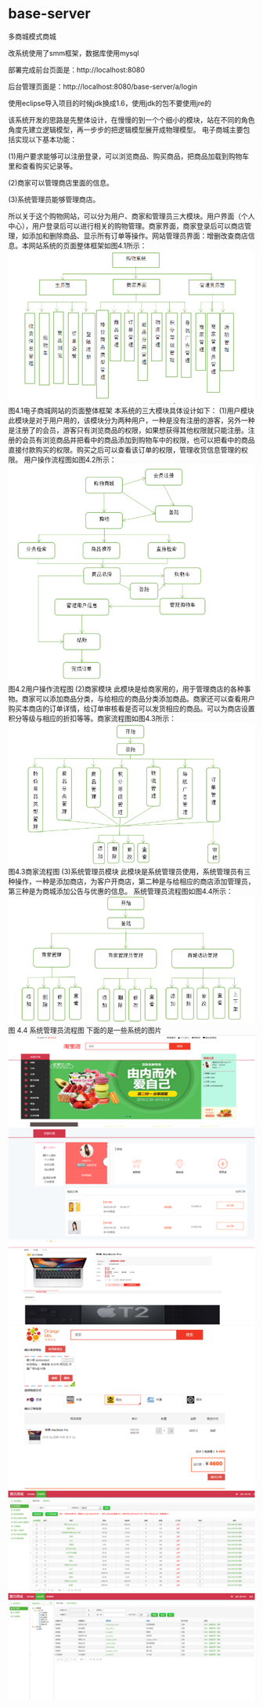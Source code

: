 # base-server
多商城模式商城

改系统使用了smm框架，数据库使用mysql

部署完成前台页面是：http://localhost:8080

后台管理页面是：http://localhost:8080/base-server/a/login

使用eclipse导入项目的时候jdk换成1.6，使用jdk的包不要使用jre的

该系统开发的思路是先整体设计，在慢慢的到一个个细小的模块，站在不同的角色角度先建立逻辑模型，再一步步的把逻辑模型展开成物理模型。
电子商城主要包括实现以下基本功能：

(1)用户要求能够可以注册登录，可以浏览商品、购买商品，把商品加载到购物车里和查看购买记录等。

(2)商家可以管理商店里面的信息。

(3)系统管理员能够管理商店。

所以关于这个购物网站，可以分为用户、商家和管理员三大模块。用户界面（个人中心），用户登录后可以进行相关的购物管理。商家界面，商家登录后可以商店管理，如添加和删除商品、显示所有订单等操作。网站管理员界面：增删改查商店信息。本网站系统的页面整体框架如图4.1所示：
![image](https://github.com/sentimentes/base-server/blob/master/image/41.png)
图4.1电子商城网站的页面整体框架
本系统的三大模块具体设计如下：
(1)用户模块
此模块是对于用户用的，该模块分为两种用户，一种是没有注册的游客，另外一种是注册了的会员，游客只有浏览商品的权限，如果想获得其他权限就只能注册。注册的会员有浏览商品并把看中的商品添加到购物车中的权限，也可以把看中的商品直接付款购买的权限。购买之后可以查看该订单的权限，管理收货信息管理的权限。
用户操作流程图如图4.2所示：
![image](https://github.com/sentimentes/base-server/blob/master/image/42.png)
图4.2用户操作流程图
(2)商家模块
此模块是给商家用的，用于管理商店的各种事物。商家可以添加商品分类，与给相应的商品分类添加商品。商家还可以查看用户购买本商店的订单详情，给订单审核看是否可以发货相应的商品。可以为商店设置积分等级与相应的折扣等等。商家流程图如图4.3所示：
![image](https://github.com/sentimentes/base-server/blob/master/image/43.png)
图4.3商家流程图
(3)系统管理员模块
此模块是系统管理员使用，系统管理员有三种操作，一种是添加商店，为客户开商店，第二种是与给相应的商店添加管理员，第三种是为商城添加公告与优惠的信息。
系统管理员流程图如图4.4所示：
![image](https://github.com/sentimentes/base-server/blob/master/image/44.png)
图 4.4 系统管理员流程图
下面的是一些系统的图片
![image](https://github.com/sentimentes/base-server/blob/master/image/51.png)
![image](https://github.com/sentimentes/base-server/blob/master/image/52.png)
![image](https://github.com/sentimentes/base-server/blob/master/image/53.png)
![image](https://github.com/sentimentes/base-server/blob/master/image/54.png)
![image](https://github.com/sentimentes/base-server/blob/master/image/55.png)
![image](https://github.com/sentimentes/base-server/blob/master/image/56.png)
